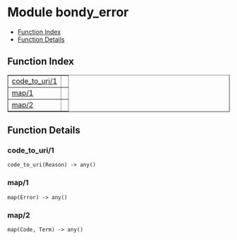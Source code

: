 

# Module bondy_error #
* [Function Index](#index)
* [Function Details](#functions)

<a name="index"></a>

## Function Index ##


<table width="100%" border="1" cellspacing="0" cellpadding="2" summary="function index"><tr><td valign="top"><a href="#code_to_uri-1">code_to_uri/1</a></td><td></td></tr><tr><td valign="top"><a href="#map-1">map/1</a></td><td></td></tr><tr><td valign="top"><a href="#map-2">map/2</a></td><td></td></tr></table>


<a name="functions"></a>

## Function Details ##

<a name="code_to_uri-1"></a>

### code_to_uri/1 ###

`code_to_uri(Reason) -> any()`

<a name="map-1"></a>

### map/1 ###

`map(Error) -> any()`

<a name="map-2"></a>

### map/2 ###

`map(Code, Term) -> any()`

